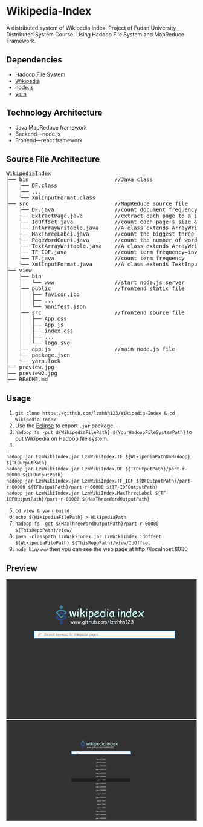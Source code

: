 # Wikipedia-Index
A distributed system of Wikipedia Index. Project of Fudan University Distributed System Course.
Using Hadoop File System and MapReduce Framework.

## Dependencies
- [Hadoop File System](http://hadoop.apache.org/)
- [Wikipedia](https://dumps.wikimedia.org/enwikisource/latest/)
- [node.js](https://nodejs.org/)
- [yarn](https://yarnpkg.com/)

## Technology Architecture
- Java MapReduce framework
- Backend—node.js
- Fronend—react framework

## Source File Architecture
<pre>
WikipediaIndex
├── bin                           //Java class
│   ├── DF.class
│   ├── ...
│   └── XmlInputFormat.class
├── src                           //MapReduce source file
│   ├── DF.java                   //count document frequency
│   ├── ExtractPage.java          //extract each page to a independent file
│   ├── IdOffset.java             //count each page's size & offset in Wikipedia
│   ├── IntArrayWritable.java     //A class extends ArrayWritable
│   ├── MaxThreeLabel.java        //count the biggest three TF-IDF words for each page
│   ├── PageWordCount.java        //count the number of words for each PageWordCount
│   ├── TextArrayWritable.java    //A class extends ArrayWritable
│   ├── TF_IDF.java               //count term frequency–inverse document frequency
│   ├── TF.java                   //count term frequency
│   └── XmlInputFormat.java       //A class extends TextInputFormat
├── view
│   ├── bin
│   │   └── www                   //start node.js server
│   ├── public                    //frontend static file
│   │   ├── favicon.ico
│   │   ├── ...
│   │   └── manifest.json
│   ├── src                       //frontend source file
│   │   ├── App.css
│   │   ├── App.js
│   │   ├── index.css
│   │   ├── ...
│   │   └── logo.svg
│   ├── app.js                    //main node.js file
│   ├── package.json
│   └── yarn.lock
├── preview.jpg
├── preview2.jpg
└── README.md
</pre>

## Usage
1. `git clone https://github.com/lzmhhh123/Wikipedia-Index & cd Wikipedia-Index`
2. Use the [Eclipse](https://www.eclipse.org/downloads/packages/eclipse-ide-java-ee-developers/neon3) to export `.jar` package.
3. `hadoop fs -put ${WikipediaFilePath} ${YourHadoopFileSystemPath}` to put Wikipedia on Hadoop file system.
4.
```
hadoop jar LzmWikiIndex.jar LzmWikiIndex.TF ${WikipediaPathOnHadoop} ${TFOutputPath}
hadoop jar LzmWikiIndex.jar LzmWikiIndex.DF ${TFOutputPath}/part-r-00000 ${DFOutputPath}
hadoop jar LzmWikiIndex.jar LzmWikiIndex.TF_IDF ${DFOutputPath}/part-r-00000 ${TFOutputPath}/part-r-00000 ${TF-IDFOutputPath}
hadoop jar LzmWikiIndex.jar LzmWikiIndex.MaxThreeLabel ${TF-IDFOutputPath}/part-r-00000 ${MaxThreeWordOutputPath}
```
5. `cd view & yarn build`
6. `echo ${WikipediaFilePath} > WikipediaPath`
6. `hadoop fs -get ${MaxThreeWordOutputPath}/part-r-00000 ${ThisRepoPath}/view/`
7. `java -classpath LzmWikiIndex.jar LzmWikiIndex.IdOffset ${WikipediaFilePath} ${ThisRepoPath}/view/IdOffset`
8. `node bin/www` then you can see the web page at http://localhost:8080

## Preview
![Alt text](/preview.jpg)
![Alt text](/preview2.jpg)
